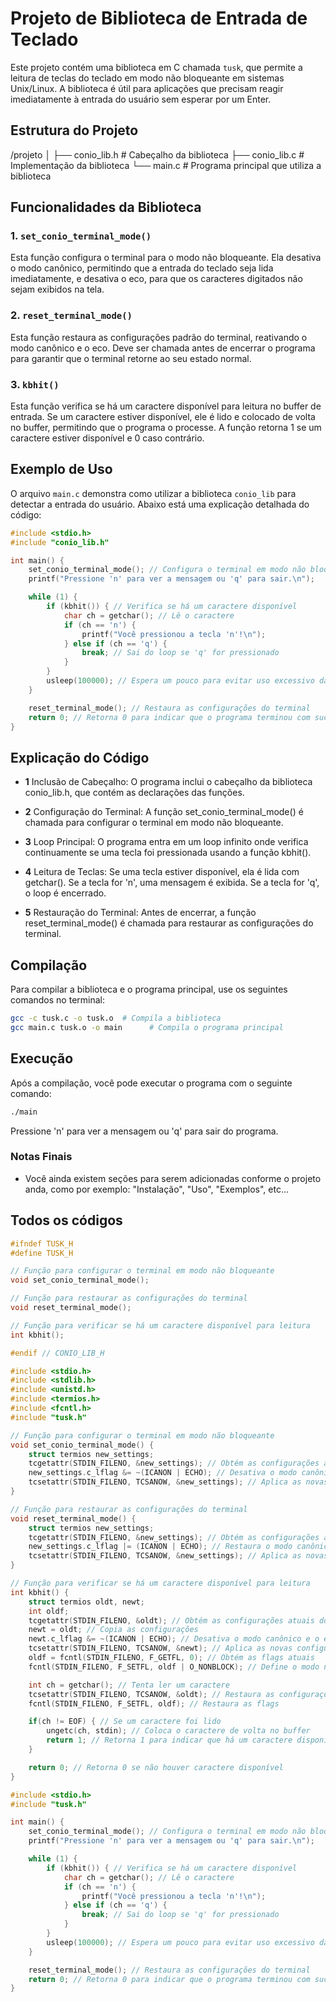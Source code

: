 # Projeto de Biblioteca de Entrada de Teclado

Este projeto contém uma biblioteca em C chamada `tusk`, que permite a leitura de teclas do teclado em modo não bloqueante em sistemas Unix/Linux. A biblioteca é útil para aplicações que precisam reagir imediatamente à entrada do usuário sem esperar por um Enter.

## Estrutura do Projeto

/projeto 
│
├── conio_lib.h # Cabeçalho da biblioteca 
├── conio_lib.c # Implementação da biblioteca 
└── main.c # Programa principal que utiliza a biblioteca

## Funcionalidades da Biblioteca

### 1. `set_conio_terminal_mode()`

Esta função configura o terminal para o modo não bloqueante. Ela desativa o modo canônico, permitindo que a entrada do teclado seja lida imediatamente, e desativa o eco, para que os caracteres digitados não sejam exibidos na tela.

### 2. `reset_terminal_mode()`

Esta função restaura as configurações padrão do terminal, reativando o modo canônico e o eco. Deve ser chamada antes de encerrar o programa para garantir que o terminal retorne ao seu estado normal.

### 3. `kbhit()`

Esta função verifica se há um caractere disponível para leitura no buffer de entrada. Se um caractere estiver disponível, ele é lido e colocado de volta no buffer, permitindo que o programa o processe. A função retorna 1 se um caractere estiver disponível e 0 caso contrário.

## Exemplo de Uso

O arquivo `main.c` demonstra como utilizar a biblioteca `conio_lib` para detectar a entrada do usuário. Abaixo está uma explicação detalhada do código:

```c
#include <stdio.h>
#include "conio_lib.h"

int main() {
    set_conio_terminal_mode(); // Configura o terminal em modo não bloqueante
    printf("Pressione 'n' para ver a mensagem ou 'q' para sair.\n");

    while (1) {
        if (kbhit()) { // Verifica se há um caractere disponível
            char ch = getchar(); // Lê o caractere
            if (ch == 'n') {
                printf("Você pressionou a tecla 'n'!\n");
            } else if (ch == 'q') {
                break; // Sai do loop se 'q' for pressionado
            }
        }
        usleep(100000); // Espera um pouco para evitar uso excessivo da CPU
    }

    reset_terminal_mode(); // Restaura as configurações do terminal
    return 0; // Retorna 0 para indicar que o programa terminou com sucesso
}
```

## Explicação do Código

- **1** Inclusão de Cabeçalho: O programa inclui o cabeçalho da biblioteca conio_lib.h, que contém as declarações das funções.

- **2** Configuração do Terminal: A função set_conio_terminal_mode() é chamada para configurar o terminal em modo não bloqueante.

- **3** Loop Principal: O programa entra em um loop infinito onde verifica continuamente se uma tecla foi pressionada usando a função kbhit().

- **4** Leitura de Teclas: Se uma tecla estiver disponível, ela é lida com getchar(). Se a tecla for 'n', uma mensagem é exibida. Se a tecla for 'q', o loop é encerrado.

- **5** Restauração do Terminal: Antes de encerrar, a função reset_terminal_mode() é chamada para restaurar as configurações do terminal.


## Compilação

Para compilar a biblioteca e o programa principal, use os seguintes comandos no terminal:

```bash
gcc -c tusk.c -o tusk.o  # Compila a biblioteca
gcc main.c tusk.o -o main      # Compila o programa principal
```

## Execução

Após a compilação, você pode executar o programa com o seguinte comando:

```bash
./main
```

Pressione 'n' para ver a mensagem ou 'q' para sair do programa.

### Notas Finais

- Você ainda existem seções para serem adicionadas conforme o projeto anda, como por exemplo: "Instalação", "Uso", "Exemplos", etc...

## Todos os códigos

```tusk.h
#ifndef TUSK_H
#define TUSK_H

// Função para configurar o terminal em modo não bloqueante
void set_conio_terminal_mode();

// Função para restaurar as configurações do terminal
void reset_terminal_mode();

// Função para verificar se há um caractere disponível para leitura
int kbhit();

#endif // CONIO_LIB_H
```

```tusk.c
#include <stdio.h>
#include <stdlib.h>
#include <unistd.h>
#include <termios.h>
#include <fcntl.h>
#include "tusk.h"

// Função para configurar o terminal em modo não bloqueante
void set_conio_terminal_mode() {
    struct termios new_settings;
    tcgetattr(STDIN_FILENO, &new_settings); // Obtém as configurações atuais do terminal
    new_settings.c_lflag &= ~(ICANON | ECHO); // Desativa o modo canônico e o eco
    tcsetattr(STDIN_FILENO, TCSANOW, &new_settings); // Aplica as novas configurações
}

// Função para restaurar as configurações do terminal
void reset_terminal_mode() {
    struct termios new_settings;
    tcgetattr(STDIN_FILENO, &new_settings); // Obtém as configurações atuais do terminal
    new_settings.c_lflag |= (ICANON | ECHO); // Restaura o modo canônico e o eco
    tcsetattr(STDIN_FILENO, TCSANOW, &new_settings); // Aplica as novas configurações
}

// Função para verificar se há um caractere disponível para leitura
int kbhit() {
    struct termios oldt, newt;
    int oldf;
    tcgetattr(STDIN_FILENO, &oldt); // Obtém as configurações atuais do terminal
    newt = oldt; // Copia as configurações
    newt.c_lflag &= ~(ICANON | ECHO); // Desativa o modo canônico e o eco
    tcsetattr(STDIN_FILENO, TCSANOW, &newt); // Aplica as novas configurações
    oldf = fcntl(STDIN_FILENO, F_GETFL, 0); // Obtém as flags atuais
    fcntl(STDIN_FILENO, F_SETFL, oldf | O_NONBLOCK); // Define o modo não bloqueante

    int ch = getchar(); // Tenta ler um caractere
    tcsetattr(STDIN_FILENO, TCSANOW, &oldt); // Restaura as configurações do terminal
    fcntl(STDIN_FILENO, F_SETFL, oldf); // Restaura as flags

    if(ch != EOF) { // Se um caractere foi lido
        ungetc(ch, stdin); // Coloca o caractere de volta no buffer
        return 1; // Retorna 1 para indicar que há um caractere disponível
    }

    return 0; // Retorna 0 se não houver caractere disponível
}
```

```main.c
#include <stdio.h>
#include "tusk.h"

int main() {
    set_conio_terminal_mode(); // Configura o terminal em modo não bloqueante
    printf("Pressione 'n' para ver a mensagem ou 'q' para sair.\n");

    while (1) {
        if (kbhit()) { // Verifica se há um caractere disponível
            char ch = getchar(); // Lê o caractere
            if (ch == 'n') {
                printf("Você pressionou a tecla 'n'!\n");
            } else if (ch == 'q') {
                break; // Sai do loop se 'q' for pressionado
            }
        }
        usleep(100000); // Espera um pouco para evitar uso excessivo da CPU
    }

    reset_terminal_mode(); // Restaura as configurações do terminal
    return 0; // Retorna 0 para indicar que o programa terminou com sucesso
}
```
